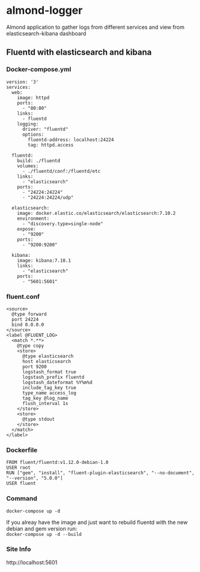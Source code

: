 # almond-logger
Almond application to gather logs from different services and view from elasticsearch-kibana dashboard

## Fluentd with elasticsearch and kibana 

### Docker-compose.yml
```
version: '3'
services:
  web:
    image: httpd
    ports:
      - "80:80"
    links:
      - fluentd
    logging:
      driver: "fluentd"
      options:
        fluentd-address: localhost:24224
        tag: httpd.access

  fluentd:
    build: ./fluentd
    volumes:
      - ./fluentd/conf:/fluentd/etc
    links:
      - "elasticsearch"
    ports:
      - "24224:24224"
      - "24224:24224/udp"

  elasticsearch:
    image: docker.elastic.co/elasticsearch/elasticsearch:7.10.2
    environment:
      - "discovery.type=single-node"
    expose:
      - "9200"
    ports:
      - "9200:9200"

  kibana:
    image: kibana:7.10.1
    links:
      - "elasticsearch"
    ports:
      - "5601:5601"
```
### fluent.conf
```
<source>
  @type forward
  port 24224
  bind 0.0.0.0
</source>
<label @FLUENT_LOG>
  <match *.**>
    @type copy
    <store>
      @type elasticsearch
      host elasticsearch
      port 9200
      logstash_format true
      logstash_prefix fluentd
      logstash_dateformat %Y%m%d
      include_tag_key true
      type_name access_log
      tag_key @log_name
      flush_interval 1s
    </store>
    <store>
      @type stdout
    </store>
  </match>
</label>
```
### Dockerfile 
```
FROM fluent/fluentd:v1.12.0-debian-1.0
USER root
RUN ["gem", "install", "fluent-plugin-elasticsearch", "--no-document", "--version", "5.0.0"]
USER fluent
```

### Command
`docker-compose up -d`

If you alreay have the image and just want to rebuild fluentd with the new debian and gem version run:  
`docker-compose up -d --build`

### Site Info
http://localhost:5601
